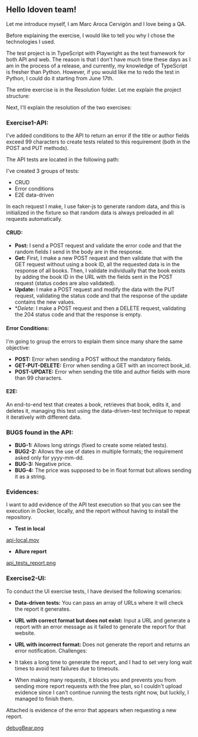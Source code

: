 ## Hello Idoven team!

Let me introduce myself, I am Marc Aroca Cervigón and I love being a QA.

Before explaining the exercise, I would like to tell you why I chose the technologies I used.

The test project is in TypeScript with Playwright as the test framework for both API and web. The reason is that I don't have much time these days as I am in the process of a release, and currently, my knowledge of TypeScript is fresher than Python. However, if you would like me to redo the test in Python, I could do it starting from June 17th.

The entire exercise is in the Resolution folder. Let me explain the project structure:

Next, I'll explain the resolution of the two exercises:

### Exercise1-API:
I've added conditions to the API to return an error if the title or author fields exceed 99 characters to create tests related to this requirement (both in the POST and PUT methods).

The API tests are located in the following path:

I've created 3 groups of tests:

- CRUD
- Error conditions
- E2E data-driven

In each request I make, I use faker-js to generate random data, and this is initialized in the fixture so that random data is always preloaded in all requests automatically.

#### CRUD:

- **Post:** I send a POST request and validate the error code and that the random fields I send in the body are in the response.
- **Get:** First, I make a new POST request and then validate that with the GET request without using a book ID, all the requested data is in the response of all books. Then, I validate individually that the book exists by adding the book ID in the URL with the fields sent in the POST request (status codes are also validated).
- **Update:** I make a POST request and modify the data with the PUT request, validating the status code and that the response of the update contains the new values.
- **Delete:* I make a POST request and then a DELETE request, validating the 204 status code and that the response is empty.

#### Error Conditions:

I'm going to group the errors to explain them since many share the same objective:

- **POST:** Error when sending a POST without the mandatory fields.
- **GET-PUT-DELETE:** Error when sending a GET with an incorrect book_id.
- **POST-UPDATE:** Error when sending the title and author fields with more than 99 characters.


#### E2E:

An end-to-end test that creates a book, retrieves that book, edits it, and deletes it, managing this test using the data-driven-test technique to repeat it iteratively with different data.

### BUGS found in the API:

- **BUG-1:** Allows long strings (fixed to create some related tests).
- **BUG2-2:** Allows the use of dates in multiple formats; the requirement asked only for yyyy-mm-dd.
- **BUG-3:** Negative price.
- **BUG-4:** The price was supposed to be in float format but allows sending it as a string.

### Evidences:

I want to add evidence of the API test execution so that you can see the execution in Docker, locally, and the report without having to install the repository.

- **Test in local**

[api-local.mov](evidences%2Fapi-local.mov)

- **Allure report**

[api_tests_report.png](evidences%2Fapi_tests_report.png)

### Exercise2-UI:

To conduct the UI exercise tests, I have devised the following scenarios:

- **Data-driven tests:** You can pass an array of URLs where it will check the report it generates.
- **URL with correct format but does not exist:** Input a URL and generate a report with an error message as it failed to generate the report for that website.
- **URL with incorrect format:** Does not generate the report and returns an error notification.
Challenges:

- It takes a long time to generate the report, and I had to set very long wait times to avoid test failures due to timeouts.
- When making many requests, it blocks you and prevents you from sending more report requests with the free plan, so I couldn't upload evidence since I can't continue running the tests right now, but luckily, I managed to finish them.

Attached is evidence of the error that appears when requesting a new report.

[debugBear.png](evidences%2FdebugBear.png)